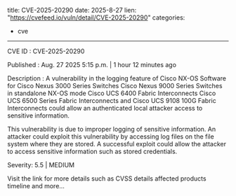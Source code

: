  
title: CVE-2025-20290
date: 2025-8-27
lien: "https://cvefeed.io/vuln/detail/CVE-2025-20290"
categories:
  - cve
---

CVE ID : CVE-2025-20290

Published :  Aug. 27
2025
5:15 p.m. | 1 hour
12 minutes ago

Description : A vulnerability in the logging feature of Cisco NX-OS Software for Cisco Nexus 3000 Series Switches
Cisco Nexus 9000 Series Switches in standalone NX-OS mode
Cisco UCS 6400 Fabric Interconnects
Cisco UCS 6500 Series Fabric Interconnects
and Cisco UCS 9108 100G Fabric Interconnects could allow an authenticated
local attacker access to sensitive information.

This vulnerability is due to improper logging of sensitive information. An attacker could exploit this vulnerability by accessing log files on the file system where they are stored. A successful exploit could allow the attacker to access sensitive information
such as stored credentials.

Severity: 5.5 | MEDIUM

Visit the link for more details
such as CVSS details
affected products
timeline
and more...
